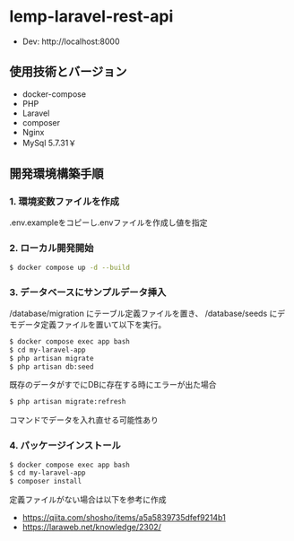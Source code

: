 # lemp-laravel-rest-api #

- Dev: http://localhost:8000

## 使用技術とバージョン
- docker-compose
- PHP
- Laravel
- composer
- Nginx
- MySql 5.7.31￥

## 開発環境構築手順

### 1. 環境変数ファイルを作成
.env.exampleをコピーし.envファイルを作成し値を指定

### 2. ローカル開発開始
```bash
$ docker compose up -d --build
```

### 3. データベースにサンプルデータ挿入
/database/migration にテーブル定義ファイルを置き、
/database/seeds にデモデータ定義ファイルを置いて以下を実行。

```bash
$ docker compose exec app bash
$ cd my-laravel-app
$ php artisan migrate
$ php artisan db:seed
```
既存のデータがすでにDBに存在する時にエラーが出た場合
```bash
$ php artisan migrate:refresh
```
コマンドでデータを入れ直せる可能性あり

### 4. パッケージインストール

```bash
$ docker compose exec app bash
$ cd my-laravel-app
$ composer install
```

定義ファイルがない場合は以下を参考に作成
- https://qiita.com/shosho/items/a5a5839735dfef9214b1
- https://laraweb.net/knowledge/2302/
